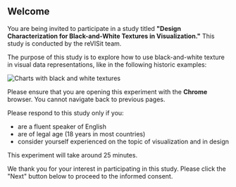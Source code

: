 ## Welcome

You are being invited to participate in a study titled **"Design Characterization for Black-and-White Textures in Visualization."** This study is conducted by the reVISit team.

The purpose of this study is to explore how to use black-and-white texture in visual data representations, like in the following historic examples:

![Charts with black and white textures](./assets/img/welcome_teaser.png) 

Please ensure that you are opening this experiment with the **Chrome** browser. You cannot navigate back to previous pages.

Please respond to this study only if you:

- are a fluent speaker of English
- are of legal age (18 years in most countries)
- consider yourself experienced on the topic of visualization and in design

This experiment will take around 25 minutes.

We thank you for your interest in participating in this study. Please click the "Next" button below to proceed to the informed consent.


    